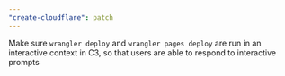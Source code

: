 ```yaml
---
"create-cloudflare": patch
---
```


Make sure `wrangler deploy` and `wrangler pages deploy` are run in an interactive context in C3, so that users are able to respond to interactive prompts
